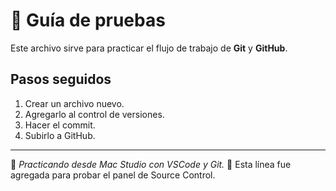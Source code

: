 # 🧪 Guía de pruebas

Este archivo sirve para practicar el flujo de trabajo de **Git** y **GitHub**.

## Pasos seguidos

1. Crear un archivo nuevo.
2. Agregarlo al control de versiones.
3. Hacer el commit.
4. Subirlo a GitHub.

---

🧠 _Practicando desde Mac Studio con VSCode y Git._
🚀 Esta línea fue agregada para probar el panel de Source Control.
